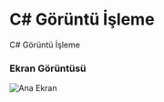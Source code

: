 # C# Görüntü İşleme
C# Görüntü İşleme

### Ekran Görüntüsü
![Ana Ekran](https://i.imgur.com/gLYqebR.png)
